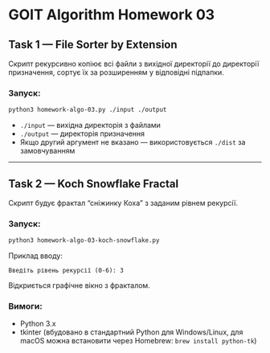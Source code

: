 # GOIT Algorithm Homework 03

## Task 1 — File Sorter by Extension

Скрипт рекурсивно копіює всі файли з вихідної директорії до директорії призначення, сортує їх за розширенням у відповідні підпапки.

### Запуск:

```bash
python3 homework-algo-03.py ./input ./output
```

- `./input` — вихідна директорія з файлами
- `./output` — директорія призначення
- Якщо другий аргумент не вказано — використовується `./dist` за замовчуванням

---

## Task 2 — Koch Snowflake Fractal

Скрипт будує фрактал “сніжинку Коха” з заданим рівнем рекурсії.

### Запуск:

```bash
python3 homework-algo-03-koch-snowflake.py
```

Приклад вводу:

```
Введіть рівень рекурсії (0-6): 3
```

Відкриється графічне вікно з фракталом.

### Вимоги:

- Python 3.x
- tkinter (вбудовано в стандартний Python для Windows/Linux, для macOS можна встановити через Homebrew: `brew install python-tk`)
